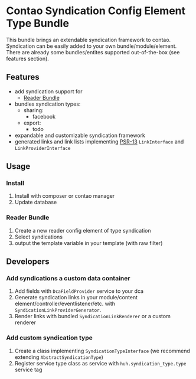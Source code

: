 # Contao Syndication Config Element Type Bundle

This bundle brings an extendable syndication framework to contao. Syndication can be easily added to your own bundle/module/element. There are already some bundles/entites supported out-of-the-box (see features section).

## Features
- add syndication support for
    - [Reader Bundle](https://github.com/heimrichhannot/contao-reader-bundle)
- bundles syndication types:
    - sharing:
        - facebook
    - export:
        - todo
- expandable and customizable syndication framework
- generated links and link lists implementing [PSR-13](https://www.php-fig.org/psr/psr-13/) `LinkInterface` and `LinkProviderInterface`

## Usage

### Install

1. Install with composer or contao manager
1. Update database

### Reader Bundle

1. Create a new reader config element of type syndication
1. Select syndications
1. output the template variable in your template (with raw filter)

## Developers

### Add syndications a custom data container

1. Add fields with `DcaFieldProvider` service to your dca
1. Generate syndication links in your module/content element/controller/eventlistener/etc. with `SyndicationLinkProviderGenerator`. 
1. Render links with bundled `SyndicationLinkRenderer` or a custom renderer

### Add custom syndication type

1. Create a class implementing `SyndicationTypeInterface` (we recommend extending `AbstractSyndicationType`)
1. Register service type class as service with `huh.syndication_type.type` service tag



